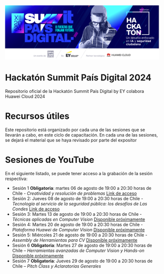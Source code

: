 ![alt text](Summit-PD-2024-Hackaton-Banner.jpg)
# Hackatón Summit País Digital 2024
Repositorio oficial de la Hackatón Summit País Digital by EY colabora Huawei Cloud 2024

# Recursos útiles
Este repositorio está organizado por cada una de las sesiones que se llevarán a cabo, en este ciclo de capacitación. En cada una de las sesiones, se dejará el material que se haya revisado por parte del expositor

# Sesiones de YouTube

En el siguiente listado, se puede tener acceso a la grabación de la sesión respectiva:

* Sesión 1 **Obligatoria**: martes 06 de agosto de 19:00 a 20:30 horas de Chile - _Creatividad y resolución de problemas_ [Link de acceso](https://www.youtube.com/watch?v=z8t_yIM1J6c)
* Sesión 2: Jueves 08 de agosto de 19:00 a 20:30 horas de Chile - _Tecnología al servicio de la seguridad pública: los desafíos de Las Condes_ [Link de acceso](https://www.youtube.com/watch?v=HteXojsr4FE)
* Sesión 3: Martes 13 de agosto de 19:00 a 20:30 horas de Chile - _Técnicas aplicadas en Computer Vision_ [Disponible próximamente]()
* Sesión 4: Martes 20 de agosto de 19:00 a 20:30 horas de Chile - _Plataforma Huawei de Computer Vision_ [Disponible próximamente]()
* Sesión 5: Miércoles 21 de agosto de 19:00 a 20:30 horas de Chile - _Assembly de Herramientas para CV_ [Disponible próximamente]()
* Sesión 6 **Obligatoria**: Martes 27 de agosto de 19:00 a 20:30 horas de Chile – _Herramientas avanzadas de Computer Vision y Hands-on_ [Disponible próximamente]()
* Sesión 7 **Obligatoria**: Jueves 29 de agosto de 19:00 a 20:30 horas de Chile – _Pitch Class y Aclaratorias Generales_